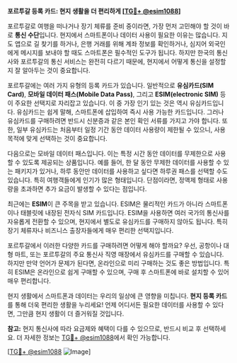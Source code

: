 **포르투갈 등록 카드: 현지 생활을 더 편리하게 [[TG💪+ @esim1088](https://t.me/s/esim1088)]**

포르투갈로 여행을 떠나거나 장기 체류를 준비 중이라면, 가장 먼저 고민해야 할 것이 바로 **통신 수단**입니다. 현지에서 스마트폰이나 데이터 사용이 필요한 이유는 많습니다. 지도 앱으로 길 찾기를 하거나, 은행 거래를 위해 계좌 정보를 확인하거나, 심지어 외국인에게 메시지를 보내야 할 때도 스마트폰은 필수적인 도구가 됩니다. 하지만 한국의 통신사와 포르투갈의 통신 서비스는 완전히 다르기 때문에, 현지에서 어떻게 통신을 설정할지 잘 알아두는 것이 중요합니다.

포르투갈에는 여러 가지 유형의 등록 카드가 있습니다. 일반적으로 **유심카드(SIM Card)**, **모바일 데이터 패스(Mobile Data Pass)**, 그리고 **ESIM(electronic SIM)** 등이 주요한 선택지로 자리잡고 있습니다. 이 중 가장 인기 있는 것은 역시 유심카드입니다. 유심카드는 쉽게 말해, 스마트폰에 삽입하여 즉시 사용 가능한 카드입니다. 그러나 유심카드를 구매하려면 반드시 신분증과 같은 본인 확인 서류를 가지고 가야 합니다. 또한, 일부 유심카드는 처음부터 일정 기간 동안 데이터 사용량이 제한될 수 있으니, 사용 목적에 맞게 선택하는 것이 중요합니다.

다음으로는 모바일 데이터 패스입니다. 이는 특정 시간 동안 데이터를 무제한으로 사용할 수 있도록 제공되는 상품입니다. 예를 들어, 한 달 동안 무제한 데이터를 사용할 수 있는 패키지가 있거나, 하루 동안만 데이터를 사용하고 싶다면 하루권 패스를 선택할 수도 있습니다. 특히 여행객들에게 인기가 많은 형태입니다. 단점이라면, 정액제 형태로 사용량을 초과하면 추가 요금이 발생할 수 있다는 점입니다.

최근에는 **ESIM**이 큰 주목을 받고 있습니다. ESIM은 물리적인 카드가 아니라 스마트폰이나 태블릿에 내장된 전자식 SIM 카드입니다. ESIM을 사용하면 여러 국가의 통신사를 자유롭게 전환할 수 있으며, 현지에서 별도로 유심카드를 구매하지 않아도 됩니다. 특히 장기 체류자나 비즈니스 출장자들에게 매우 편리한 선택지입니다.

포르투갈에서 이러한 다양한 카드를 구매하려면 어떻게 해야 할까요? 우선, 공항이나 대형 마트, 또는 포르투갈의 주요 통신사 직영 매장에서 유심카드를 구매할 수 있습니다. 하지만 만약 언어가 문제가 된다면, 온라인으로 미리 구매하는 것도 좋은 방법입니다. 특히 ESIM은 온라인으로 쉽게 구매할 수 있으며, 구매 후 스마트폰에 바로 설치할 수 있어 매우 편리합니다.

현지 생활에서 스마트폰과 데이터는 우리의 일상에 큰 영향을 미칩니다. **현지 등록 카드**를 통해 더욱 편리한 생활을 누리세요! 언제 어디서든 필요한 데이터를 사용할 수 있다면, 그만큼 현지 생활이 더 즐거워질 것입니다.

**참고:** 현지 통신사에 따라 요금제와 혜택이 다를 수 있으므로, 반드시 비교 후 선택하세요. 더 자세한 정보는 [TG💪+ @esim1088](https://t.me/s/esim1088)에서 확인 가능합니다.

[[TG💪+ @esim1088](https://t.me/s/esim1088) ![Image](https://i.postimg.cc/Y0z9fWf4/image.png)]